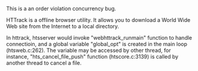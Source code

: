 This is a an order violation concurrency bug.

HTTrack is a offline browser utility. It allows you to 
download a World Wide Web site from the Internet to a
local directory.

In httrack, htsserver would invoke "webhttrack_runmain"
function to handle connectioin, and a global variable 
"global_opt" is created in the main loop (htsweb.c:262). 
The variable may be accessed by other thread, for instance,
"hts_cancel_file_push" function (htscore.c:3139) is called
by another thread to cancel a file.